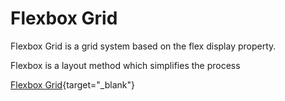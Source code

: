 # Flexbox Grid
Flexbox Grid is a grid system based on the flex display property.

Flexbox is a layout method which simplifies the process 

[Flexbox Grid](https://github.com/kristoferjoseph/flexboxgrid){target="_blank"}
